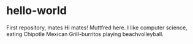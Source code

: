 # hello-world
First repository, mates 
Hi mates!
Muttfred here. I like computer science, eating Chipotle Mexican Grill-burritos
playing beachvolleyball. 
